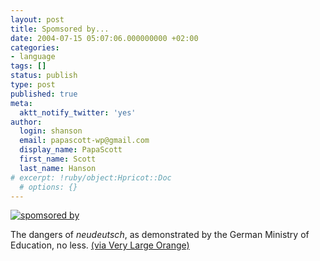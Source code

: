 ```yaml
---
layout: post
title: Spomsored by...
date: 2004-07-15 05:07:06.000000000 +02:00
categories:
- language
tags: []
status: publish
type: post
published: true
meta:
  aktt_notify_twitter: 'yes'
author:
  login: shanson
  email: papascott-wp@gmail.com
  display_name: PapaScott
  first_name: Scott
  last_name: Hanson
# excerpt: !ruby/object:Hpricot::Doc
  # options: {}
---
```

<p><a href="http://www.campus-germany.de/"><img src="http://www.papascott.de/wordpress/wp-content/uploads/2004/07/spomsored.gif" border="0" alt="spomsored by" /></a></p>
<p>The dangers of <em>neudeutsch</em>, as demonstrated by the German Ministry of Education, no less. <a href="http://www.worldwideklein.de/index.php?/weblog/spomsored-by/">(via Very Large Orange)</a></p>

